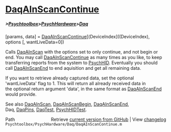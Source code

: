 # [DaqAInScanContinue](DaqAInScanContinue)
##### >[Psychtoolbox](Psychtoolbox)>[PsychHardware](PsychHardware)>[Daq](Daq)

[params, data] = [DaqAInScanContinue](DaqAInScanContinue)[(DeviceIndex]((DeviceIndex), options [, wantLiveData=0])  
  
Calls [DaqAInScan](DaqAInScan) with the options set to only continue, and not begin or  
end. You may call [DaqAInScanContinue](DaqAInScanContinue) as many times as you like, to keep  
transferring reports from the system to [PsychHID](PsychHID). Eventually you should   
call [DaqAInScanEnd](DaqAInScanEnd) to end aquisition and get all remaining data.  
  
If you want to retrieve already captured data, set the optional  
'wantLiveData' flag to 1. This will return all already received data in  
the optional return argument 'data', in the same format as [DaqAInScanEnd](DaqAInScanEnd)  
would provide.  
  
See also [DaqAInScan](DaqAInScan), [DaqAInScanBegin](DaqAInScanBegin), [DaqAInScanEnd](DaqAInScanEnd),  
Daq, [DaqPins](DaqPins), [DaqTest](DaqTest), [PsychHIDTest](PsychHIDTest).  




<div class="code_header" style="text-align:right;">
  <span style="float:left;">Path&nbsp;&nbsp;</span> <span class="counter">Retrieve <a href=
  "https://raw.github.com/Psychtoolbox-3/Psychtoolbox-3/beta/Psychtoolbox/PsychHardware/Daq/DaqAInScanContinue.m">current version from GitHub</a> | View <a href=
  "https://github.com/Psychtoolbox-3/Psychtoolbox-3/commits/beta/Psychtoolbox/PsychHardware/Daq/DaqAInScanContinue.m">changelog</a></span>
</div>
<div class="code">
  <code>Psychtoolbox/PsychHardware/Daq/DaqAInScanContinue.m</code>
</div>

